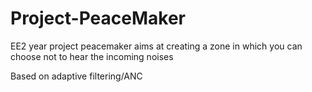 # Project-PeaceMaker
EE2 year project peacemaker aims at creating a zone
in which you can choose not to hear the incoming noises 

Based on adaptive filtering/ANC

